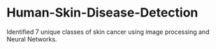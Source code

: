 # Human-Skin-Disease-Detection
Identified 7 unique classes of skin cancer using image processing and Neural Networks.
